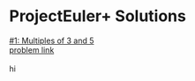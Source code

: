 #  ProjectEuler+ Solutions

[#1: Multiples of 3 and 5](https://github.com/ShaadyEmad/HackerRank-Python-Solutions/blob/main/Contests/ProjectEuler%2B/%23001:%20Multiples%20of%203%20and%205.py)\
[problem link](https://www.hackerrank.com/contests/projecteuler/challenges/euler001/problem?isFullScreen=true)\
\
hi

